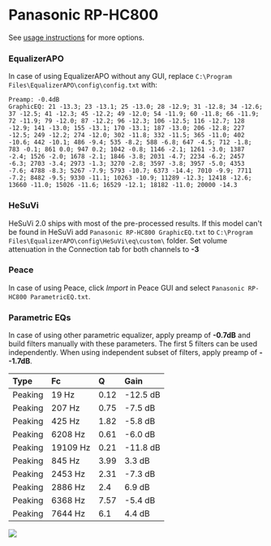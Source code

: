 # Panasonic RP-HC800
See [usage instructions](https://github.com/jaakkopasanen/AutoEq#usage) for more options.

### EqualizerAPO
In case of using EqualizerAPO without any GUI, replace `C:\Program Files\EqualizerAPO\config\config.txt`
with:
```
Preamp: -0.4dB
GraphicEQ: 21 -13.3; 23 -13.1; 25 -13.0; 28 -12.9; 31 -12.8; 34 -12.6; 37 -12.5; 41 -12.3; 45 -12.2; 49 -12.0; 54 -11.9; 60 -11.8; 66 -11.9; 72 -11.9; 79 -12.0; 87 -12.2; 96 -12.3; 106 -12.5; 116 -12.7; 128 -12.9; 141 -13.0; 155 -13.1; 170 -13.1; 187 -13.0; 206 -12.8; 227 -12.5; 249 -12.2; 274 -12.0; 302 -11.8; 332 -11.5; 365 -11.0; 402 -10.6; 442 -10.1; 486 -9.4; 535 -8.2; 588 -6.8; 647 -4.5; 712 -1.8; 783 -0.1; 861 0.0; 947 0.2; 1042 -0.8; 1146 -2.1; 1261 -3.0; 1387 -2.4; 1526 -2.0; 1678 -2.1; 1846 -3.8; 2031 -4.7; 2234 -6.2; 2457 -6.3; 2703 -3.4; 2973 -1.3; 3270 -2.8; 3597 -3.8; 3957 -5.0; 4353 -7.6; 4788 -8.3; 5267 -7.9; 5793 -10.7; 6373 -14.4; 7010 -9.9; 7711 -7.2; 8482 -9.5; 9330 -11.1; 10263 -10.9; 11289 -12.3; 12418 -12.6; 13660 -11.0; 15026 -11.6; 16529 -12.1; 18182 -11.0; 20000 -14.3
```

### HeSuVi
HeSuVi 2.0 ships with most of the pre-processed results. If this model can't be found in HeSuVi add
`Panasonic RP-HC800 GraphicEQ.txt` to `C:\Program Files\EqualizerAPO\config\HeSuVi\eq\custom\` folder.
Set volume attenuation in the Connection tab for both channels to **-3**

### Peace
In case of using Peace, click *Import* in Peace GUI and select `Panasonic RP-HC800 ParametricEQ.txt`.

### Parametric EQs
In case of using other parametric equalizer, apply preamp of **-0.7dB** and build filters manually
with these parameters. The first 5 filters can be used independently.
When using independent subset of filters, apply preamp of **--1.7dB**.

| Type    | Fc       |    Q | Gain     |
|:--------|:---------|:-----|:---------|
| Peaking | 19 Hz    | 0.12 | -12.5 dB |
| Peaking | 207 Hz   | 0.75 | -7.5 dB  |
| Peaking | 425 Hz   | 1.82 | -5.8 dB  |
| Peaking | 6208 Hz  | 0.61 | -6.0 dB  |
| Peaking | 19109 Hz | 0.21 | -11.8 dB |
| Peaking | 845 Hz   | 3.99 | 3.3 dB   |
| Peaking | 2453 Hz  | 2.31 | -7.3 dB  |
| Peaking | 2886 Hz  | 2.4  | 6.9 dB   |
| Peaking | 6368 Hz  | 7.57 | -5.4 dB  |
| Peaking | 7644 Hz  | 6.1  | 4.4 dB   |

![](https://raw.githubusercontent.com/jaakkopasanen/AutoEq/master/results/rtings/avg/Panasonic%20RP-HC800/Panasonic%20RP-HC800.png)